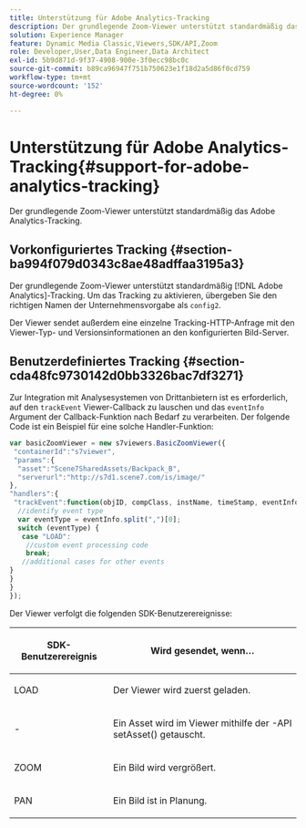 ```yaml
---
title: Unterstützung für Adobe Analytics-Tracking
description: Der grundlegende Zoom-Viewer unterstützt standardmäßig das Adobe Analytics-Tracking.
solution: Experience Manager
feature: Dynamic Media Classic,Viewers,SDK/API,Zoom
role: Developer,User,Data Engineer,Data Architect
exl-id: 5b9d871d-9f37-4908-900e-3f0ecc98bc0c
source-git-commit: b89ca96947f751b750623e1f18d2a5d86f0cd759
workflow-type: tm+mt
source-wordcount: '152'
ht-degree: 0%

---
```


# Unterstützung für Adobe Analytics-Tracking{#support-for-adobe-analytics-tracking}

Der grundlegende Zoom-Viewer unterstützt standardmäßig das Adobe Analytics-Tracking.

## Vorkonfiguriertes Tracking {#section-ba994f079d0343c8ae48adffaa3195a3}

Der grundlegende Zoom-Viewer unterstützt standardmäßig [!DNL Adobe Analytics]-Tracking. Um das Tracking zu aktivieren, übergeben Sie den richtigen Namen der Unternehmensvorgabe als `config2`.

Der Viewer sendet außerdem eine einzelne Tracking-HTTP-Anfrage mit den Viewer-Typ- und Versionsinformationen an den konfigurierten Bild-Server.

## Benutzerdefiniertes Tracking {#section-cda48fc9730142d0bb3326bac7df3271}

Zur Integration mit Analysesystemen von Drittanbietern ist es erforderlich, auf den `trackEvent` Viewer-Callback zu lauschen und das `eventInfo` Argument der Callback-Funktion nach Bedarf zu verarbeiten. Der folgende Code ist ein Beispiel für eine solche Handler-Funktion:

```javascript {.line-numbers}
var basicZoomViewer = new s7viewers.BasicZoomViewer({ 
 "containerId":"s7viewer", 
 "params":{ 
  "asset":"Scene7SharedAssets/Backpack_B", 
  "serverurl":"http://s7d1.scene7.com/is/image/" 
}, 
"handlers":{ 
 "trackEvent":function(objID, compClass, instName, timeStamp, eventInfo) { 
  //identify event type 
  var eventType = eventInfo.split(",")[0]; 
  switch (eventType) { 
   case "LOAD": 
    //custom event processing code 
    break; 
   //additional cases for other events 
} 
} 
} 
});
```

Der Viewer verfolgt die folgenden SDK-Benutzerereignisse:

<table id="table_5D090E6614974D968E1A93B5727D859C"> 
 <thead> 
  <tr> 
   <th colname="col1" class="entry"> <p>SDK-Benutzerereignis </p> </th> 
   <th colname="col2" class="entry"> <p>Wird gesendet, wenn… </p> </th> 
  </tr> 
 </thead>
 <tbody> 
  <tr> 
   <td colname="col1"> <p> <span class="codeph"> LOAD </span> </p> </td> 
   <td colname="col2"> <p>Der Viewer wird zuerst geladen. </p> </td> 
  </tr> 
  <tr> 
   <td colname="col1"> <p> <span class="codeph">-</span> </p> </td> 
   <td colname="col2"> <p>Ein Asset wird im Viewer mithilfe der <span class="codeph">-API </span> setAsset() getauscht. </p> </td> 
  </tr> 
  <tr> 
   <td colname="col1"> <p> <span class="codeph"> ZOOM </span> </p> </td> 
   <td colname="col2"> <p> Ein Bild wird vergrößert. </p> </td> 
  </tr> 
  <tr> 
   <td colname="col1"> <p> <span class="codeph"> PAN </span> </p> </td> 
   <td colname="col2"> <p>Ein Bild ist in Planung. </p> </td> 
  </tr> 
 </tbody> 
</table>
